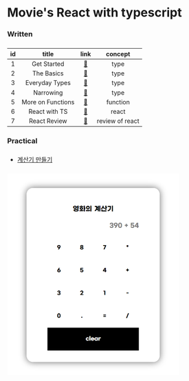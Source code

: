 # Movie's React with typescript

###

### Written

###

| id  |       title       |                                                             link                                                             |     concept     |
| :-: | :---------------: | :--------------------------------------------------------------------------------------------------------------------------: | :-------------: |
|  1  |    Get Started    |      <a href="https://github.com/byhhh2/jim-typescript-study/blob/master/movie/written/%5B1%5D%20Get-Started.md">📄</a>      |      type       |
|  2  |    The Basics     |     <a href="https://github.com/byhhh2/jim-typescript-study/blob/master/movie/written/%5B2%5D%20The%20Basics.md">📄</a>      |      type       |
|  3  |  Everyday Types   |   <a href="https://github.com/byhhh2/jim-typescript-study/blob/master/movie/written/%5B3%5D%20Everyday%20Types.md">📄</a>    |      type       |
|  4  |     Narrowing     |       <a href="https://github.com/byhhh2/jim-typescript-study/blob/master/movie/written/%5B4%5D%20Narrowing.md">📄</a>       |      type       |
|  5  | More on Functions | <a href="https://github.com/byhhh2/jim-typescript-study/blob/master/movie/written/%5B5%5D%20More%20on%20Functions.md">📄</a> |    function     |
|  6  |   React with TS   |   <a href="https://github.com/byhhh2/jim-typescript-study/blob/master/movie/written/%5B6%5D%20React%20With%20TS.md">📄</a>   |      react      |
|  7  |   React Review    |         <a href="https://github.com/byhhh2/jim-typescript-study/blob/master/movie/written/React%20Review.md">📄</a>          | review of react |

###

### Practical

###

- <a href="https://github.com/byhhh2/jim-typescript-study/tree/master/movie/practical/ts-react">계산기 만들기</a>

###

<img src="calculator.png" width="400" height="470">
